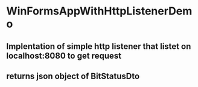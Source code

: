 # WinFormsAppWithHttpListenerDemo

## Implentation of simple http listener that listet on localhost:8080 to get request
## returns json object of BitStatusDto
